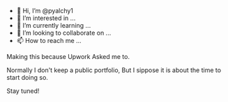 - 👋 Hi, I’m @pyalchy1
- 👀 I’m interested in ...
- 🌱 I’m currently learning ...
- 💞️ I’m looking to collaborate on ...
- 📫 How to reach me ...


Making this because Upwork Asked me to.

Normally I don't keep a public portfolio, But I sippose it is about the time to start doing so. 

Stay tuned!
